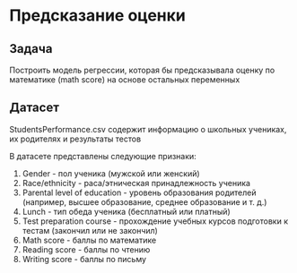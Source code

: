 # Предсказание оценки

## Задача
Построить модель регрессии, которая бы предсказывала оценку по математике (math score) на основе остальных переменных

## Датасет
StudentsPerformance.csv содержит информацию о школьных учениках, их родителях и результаты тестов

В датасете представлены следующие признаки:

1. Gender - пол ученика (мужской или женский)
2. Race/ethnicity - раса/этническая принадлежность ученика
3. Parental level of education - уровень образования родителей (например, высшее образование, среднее образование и т. д.)
4. Lunch - тип обеда ученика (бесплатный или платный)
5. Test preparation course - прохождение учебных курсов подготовки к тестам (закончил или не закончил)
6. Math score - баллы по математике
7. Reading score - баллы по чтению
8. Writing score - баллы по письму 
